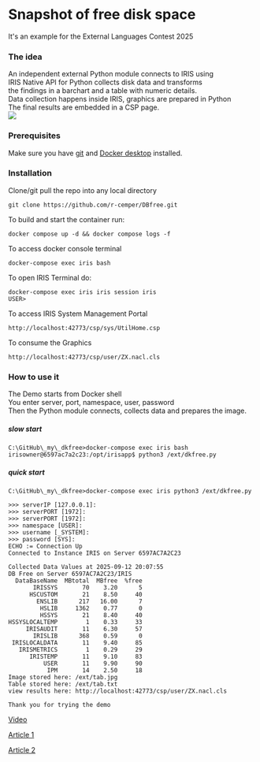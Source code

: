 # Snapshot of free disk space
It's an example for the External Languages Contest 2025   
### The idea
An independent external Python module connects to IRIS using  
IRIS Native API for Python collects disk data and transforms  
the findings in a barchart and a table with numeric details.  
Data collection happens inside IRIS, graphics are prepared in Python   
The final results are embedded in a CSP page.  
<img src="https://github.com/r-cemper/DKfree/blob/master/dkfree1.jpg">    

### Prerequisites
Make sure you have [git](https://git-scm.com/book/en/v2/Getting-Started-Installing-Git) and [Docker desktop](https://www.docker.com/products/docker-desktop) installed.
### Installation
Clone/git pull the repo into any local directory
```
git clone https://github.com/r-cemper/DBfree.git
```
To build and start the container run:
```
docker compose up -d && docker compose logs -f
```
To access docker console terminal
```
docker-compose exec iris bash
```
To open IRIS Terminal do:
```
docker-compose exec iris iris session iris
USER>
```
To access IRIS System Management Portal
```
http://localhost:42773/csp/sys/UtilHome.csp
```
To consume the Graphics
```
http://localhost:42773/csp/user/ZX.nacl.cls
```
### How to use it
The Demo starts from Docker shell  
You enter server, port, namespace, user, password  
Then the Python module connects, collects data and prepares the image.
##### slow start   
```
C:\GitHub\_my\_dkfree>docker-compose exec iris bash
irisowner@6597ac7a2c23:/opt/irisapp$ python3 /ext/dkfree.py
```
##### quick start  
````
C:\GitHub\_my\_dkfree>docker-compose exec iris python3 /ext/dkfree.py   
````    
    >>> serverIP [127.0.0.1]:   
    >>> serverPORT [1972]:    
    >>> serverPORT [1972]:    
    >>> namespace [USER]:    
    >>> username [_SYSTEM]:    
    >>> password [SYS]:    
    ECHO := Connection Up    
    Connected to Instance IRIS on Server 6597AC7A2C23    
    
    Collected Data Values at 2025-09-12 20:07:55    
    DB Free on Server 6597AC7A2C23/IRIS    
      DataBaseName  MBtotal  MBfree  %free    
           IRISSYS       70    3.20      5    
          HSCUSTOM       21    8.50     40    
            ENSLIB      217   16.00      7    
             HSLIB     1362    0.77      0    
             HSSYS       21    8.40     40    
    HSSYSLOCALTEMP        1    0.33     33    
         IRISAUDIT       11    6.30     57    
           IRISLIB      368    0.59      0    
     IRISLOCALDATA       11    9.40     85    
       IRISMETRICS        1    0.29     29    
          IRISTEMP       11    9.10     83    
              USER       11    9.90     90    
               IPM       14    2.50     18    
    Image stored here: /ext/tab.jpg    
    Table stored here: /ext/tab.txt    
    view results here: http://localhost:42773/csp/user/ZX.nacl.cls    
        
    Thank you for trying the demo    



[Video](https://youtu.be/IZtPmMc-yiI)  

[Article 1](https://community.intersystems.com/post/snapshot-free-disk-space)

[Article 2](https://community.intersystems.com/post/snapshot-db-free-strategies)

   
